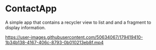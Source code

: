 # ContactApp

A simple app that contains a recycler view to list and and a fragment to display information.


https://user-images.githubusercontent.com/50634067/179419410-1b34b138-4167-406c-8793-0b010213eb8f.mp4

